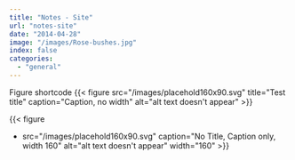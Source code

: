 ```yaml
---
title: "Notes - Site"
url: "notes-site"
date: "2014-04-28"
image: "/images/Rose-bushes.jpg"
index: false
categories:
  - "general"
---
```


Figure shortcode
{{< figure
src="/images/placehold160x90.svg" title="Test title" caption="Caption, no width" alt="alt text doesn't appear" >}}

{{< figure 
- src="/images/placehold160x90.svg" caption="No Title, Caption only, width 160" alt="alt text doesn't appear" width="160" >}}
